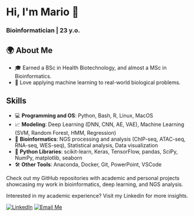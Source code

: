 # Hi, I'm Mario 👋  

### Bioinformatician | 23 y.o.


## 🌍 About Me  
- 🎓 Earned a BSc in Health Biotechnology, and almost a MSc in Bioinformatics.  
- 🚀 Love applying machine learning to real-world biological problems.  


##  Skills
- 💻 **Programming and OS**: Python, Bash, R, Linux, MacOS
- 📈 **Modeling**: Deep Learning (DNN, CNN, AE, VAE), Machine Learning (SVM, Random Forest, HMM, Regression)
- 🧬 **Bioinformatics**: NGS processing and analysis (ChIP-seq, ATAC-seq, RNA-seq, WES-seq), Statistical analysis, Data visualization
- 🐍 **Python Libraries**: scikit-learn, Keras, TensorFlow, pandas, SciPy, NumPy, matplotlib, seaborn
- 🛠️ **Other Tools**: Anaconda, Docker, Git, PowerPoint, VSCode


Check out my GitHub repositories with academic and personal projects showcasing my work in bioinformatics, deep learning, and NGS analysis. 

Interested in my academic experience? Visit my Linkedin for more insights.

[![LinkedIn](https://img.shields.io/badge/-LinkedIn-0077B5?style=flat-square&logo=linkedin&logoColor=white)](https://www.linkedin.com/in/esposito-mario/)
[![Email Me](https://img.shields.io/badge/Email%20Me-orange?style=flat-square)](mailto:01.esposito.mario@gmail.com?body=Dear%20Mario%2C%0A&bcc=01.esposito.mario@gmail.com)

